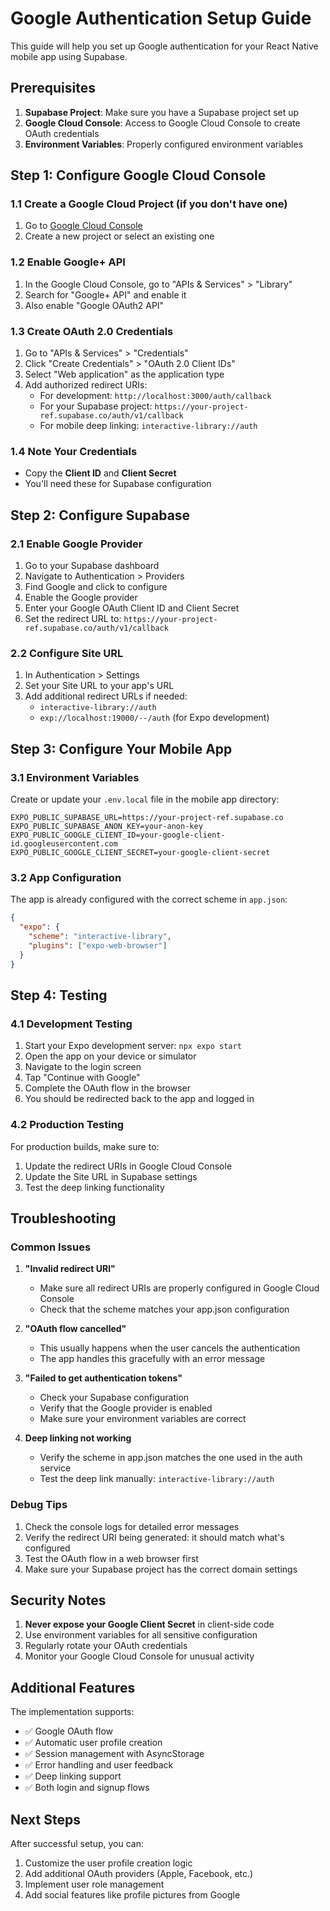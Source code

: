 # Google Authentication Setup Guide

This guide will help you set up Google authentication for your React Native mobile app using Supabase.

## Prerequisites

1. **Supabase Project**: Make sure you have a Supabase project set up
2. **Google Cloud Console**: Access to Google Cloud Console to create OAuth credentials
3. **Environment Variables**: Properly configured environment variables

## Step 1: Configure Google Cloud Console

### 1.1 Create a Google Cloud Project (if you don't have one)
1. Go to [Google Cloud Console](https://console.cloud.google.com/)
2. Create a new project or select an existing one

### 1.2 Enable Google+ API
1. In the Google Cloud Console, go to "APIs & Services" > "Library"
2. Search for "Google+ API" and enable it
3. Also enable "Google OAuth2 API"

### 1.3 Create OAuth 2.0 Credentials
1. Go to "APIs & Services" > "Credentials"
2. Click "Create Credentials" > "OAuth 2.0 Client IDs"
3. Select "Web application" as the application type
4. Add authorized redirect URIs:
   - For development: `http://localhost:3000/auth/callback`
   - For your Supabase project: `https://your-project-ref.supabase.co/auth/v1/callback`
   - For mobile deep linking: `interactive-library://auth`

### 1.4 Note Your Credentials
- Copy the **Client ID** and **Client Secret**
- You'll need these for Supabase configuration

## Step 2: Configure Supabase

### 2.1 Enable Google Provider
1. Go to your Supabase dashboard
2. Navigate to Authentication > Providers
3. Find Google and click to configure
4. Enable the Google provider
5. Enter your Google OAuth Client ID and Client Secret
6. Set the redirect URL to: `https://your-project-ref.supabase.co/auth/v1/callback`

### 2.2 Configure Site URL
1. In Authentication > Settings
2. Set your Site URL to your app's URL
3. Add additional redirect URLs if needed:
   - `interactive-library://auth`
   - `exp://localhost:19000/--/auth` (for Expo development)

## Step 3: Configure Your Mobile App

### 3.1 Environment Variables
Create or update your `.env.local` file in the mobile app directory:

```env
EXPO_PUBLIC_SUPABASE_URL=https://your-project-ref.supabase.co
EXPO_PUBLIC_SUPABASE_ANON_KEY=your-anon-key
EXPO_PUBLIC_GOOGLE_CLIENT_ID=your-google-client-id.googleusercontent.com
EXPO_PUBLIC_GOOGLE_CLIENT_SECRET=your-google-client-secret
```

### 3.2 App Configuration
The app is already configured with the correct scheme in `app.json`:

```json
{
  "expo": {
    "scheme": "interactive-library",
    "plugins": ["expo-web-browser"]
  }
}
```

## Step 4: Testing

### 4.1 Development Testing
1. Start your Expo development server: `npx expo start`
2. Open the app on your device or simulator
3. Navigate to the login screen
4. Tap "Continue with Google"
5. Complete the OAuth flow in the browser
6. You should be redirected back to the app and logged in

### 4.2 Production Testing
For production builds, make sure to:
1. Update the redirect URIs in Google Cloud Console
2. Update the Site URL in Supabase settings
3. Test the deep linking functionality

## Troubleshooting

### Common Issues

1. **"Invalid redirect URI"**
   - Make sure all redirect URIs are properly configured in Google Cloud Console
   - Check that the scheme matches your app.json configuration

2. **"OAuth flow cancelled"**
   - This usually happens when the user cancels the authentication
   - The app handles this gracefully with an error message

3. **"Failed to get authentication tokens"**
   - Check your Supabase configuration
   - Verify that the Google provider is enabled
   - Make sure your environment variables are correct

4. **Deep linking not working**
   - Verify the scheme in app.json matches the one used in the auth service
   - Test the deep link manually: `interactive-library://auth`

### Debug Tips

1. Check the console logs for detailed error messages
2. Verify the redirect URI being generated: it should match what's configured
3. Test the OAuth flow in a web browser first
4. Make sure your Supabase project has the correct domain settings

## Security Notes

1. **Never expose your Google Client Secret** in client-side code
2. Use environment variables for all sensitive configuration
3. Regularly rotate your OAuth credentials
4. Monitor your Google Cloud Console for unusual activity

## Additional Features

The implementation supports:
- ✅ Google OAuth flow
- ✅ Automatic user profile creation
- ✅ Session management with AsyncStorage
- ✅ Error handling and user feedback
- ✅ Deep linking support
- ✅ Both login and signup flows

## Next Steps

After successful setup, you can:
1. Customize the user profile creation logic
2. Add additional OAuth providers (Apple, Facebook, etc.)
3. Implement user role management
4. Add social features like profile pictures from Google 
